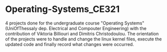 # Operating-Systems_CE321
4 projects done for the undergraduate course "Operating Systems" (UniOfThessaly dep. Electrical and Compouter Engineering) with the contribution of Viktoria Billiouri and   Dimitris Christodoulou. The orientation of the projects were to handle and change the linux kernel files, execute the updated code and finally record what changes were occurred.
